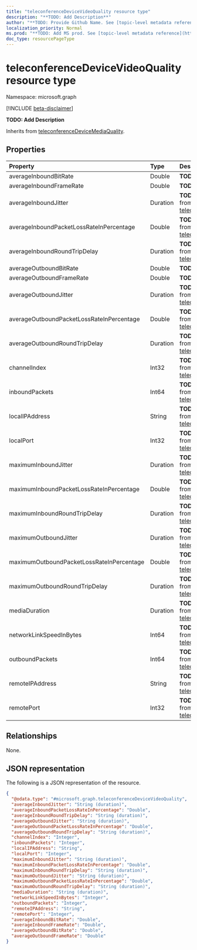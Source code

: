 ```yaml
---
title: "teleconferenceDeviceVideoQuality resource type"
description: "**TODO: Add Description**"
author: "**TODO: Provide Github Name. See [topic-level metadata reference](https://msgo.azurewebsites.net/add/document/guidelines/metadata.html#topic-level-metadata)**"
localization_priority: Normal
ms.prod: "**TODO: Add MS prod. See [topic-level metadata reference](https://msgo.azurewebsites.net/add/document/guidelines/metadata.html#topic-level-metadata)**"
doc_type: resourcePageType
---
```


# teleconferenceDeviceVideoQuality resource type

Namespace: microsoft.graph

[!INCLUDE [beta-disclaimer](../../includes/beta-disclaimer.md)]

**TODO: Add Description**


Inherits from [teleconferenceDeviceMediaQuality](../resources/teleconferencedevicemediaquality.md).

## Properties
|Property|Type|Description|
|:---|:---|:---|
|averageInboundBitRate|Double|**TODO: Add Description**|
|averageInboundFrameRate|Double|**TODO: Add Description**|
|averageInboundJitter|Duration|**TODO: Add Description** Inherited from [teleconferenceDeviceMediaQuality](../resources/teleconferencedevicemediaquality.md).|
|averageInboundPacketLossRateInPercentage|Double|**TODO: Add Description** Inherited from [teleconferenceDeviceMediaQuality](../resources/teleconferencedevicemediaquality.md).|
|averageInboundRoundTripDelay|Duration|**TODO: Add Description** Inherited from [teleconferenceDeviceMediaQuality](../resources/teleconferencedevicemediaquality.md).|
|averageOutboundBitRate|Double|**TODO: Add Description**|
|averageOutboundFrameRate|Double|**TODO: Add Description**|
|averageOutboundJitter|Duration|**TODO: Add Description** Inherited from [teleconferenceDeviceMediaQuality](../resources/teleconferencedevicemediaquality.md).|
|averageOutboundPacketLossRateInPercentage|Double|**TODO: Add Description** Inherited from [teleconferenceDeviceMediaQuality](../resources/teleconferencedevicemediaquality.md).|
|averageOutboundRoundTripDelay|Duration|**TODO: Add Description** Inherited from [teleconferenceDeviceMediaQuality](../resources/teleconferencedevicemediaquality.md).|
|channelIndex|Int32|**TODO: Add Description** Inherited from [teleconferenceDeviceMediaQuality](../resources/teleconferencedevicemediaquality.md).|
|inboundPackets|Int64|**TODO: Add Description** Inherited from [teleconferenceDeviceMediaQuality](../resources/teleconferencedevicemediaquality.md).|
|localIPAddress|String|**TODO: Add Description** Inherited from [teleconferenceDeviceMediaQuality](../resources/teleconferencedevicemediaquality.md).|
|localPort|Int32|**TODO: Add Description** Inherited from [teleconferenceDeviceMediaQuality](../resources/teleconferencedevicemediaquality.md).|
|maximumInboundJitter|Duration|**TODO: Add Description** Inherited from [teleconferenceDeviceMediaQuality](../resources/teleconferencedevicemediaquality.md).|
|maximumInboundPacketLossRateInPercentage|Double|**TODO: Add Description** Inherited from [teleconferenceDeviceMediaQuality](../resources/teleconferencedevicemediaquality.md).|
|maximumInboundRoundTripDelay|Duration|**TODO: Add Description** Inherited from [teleconferenceDeviceMediaQuality](../resources/teleconferencedevicemediaquality.md).|
|maximumOutboundJitter|Duration|**TODO: Add Description** Inherited from [teleconferenceDeviceMediaQuality](../resources/teleconferencedevicemediaquality.md).|
|maximumOutboundPacketLossRateInPercentage|Double|**TODO: Add Description** Inherited from [teleconferenceDeviceMediaQuality](../resources/teleconferencedevicemediaquality.md).|
|maximumOutboundRoundTripDelay|Duration|**TODO: Add Description** Inherited from [teleconferenceDeviceMediaQuality](../resources/teleconferencedevicemediaquality.md).|
|mediaDuration|Duration|**TODO: Add Description** Inherited from [teleconferenceDeviceMediaQuality](../resources/teleconferencedevicemediaquality.md).|
|networkLinkSpeedInBytes|Int64|**TODO: Add Description** Inherited from [teleconferenceDeviceMediaQuality](../resources/teleconferencedevicemediaquality.md).|
|outboundPackets|Int64|**TODO: Add Description** Inherited from [teleconferenceDeviceMediaQuality](../resources/teleconferencedevicemediaquality.md).|
|remoteIPAddress|String|**TODO: Add Description** Inherited from [teleconferenceDeviceMediaQuality](../resources/teleconferencedevicemediaquality.md).|
|remotePort|Int32|**TODO: Add Description** Inherited from [teleconferenceDeviceMediaQuality](../resources/teleconferencedevicemediaquality.md).|

## Relationships
None.

## JSON representation
The following is a JSON representation of the resource.
<!-- {
  "blockType": "resource",
  "@odata.type": "microsoft.graph.teleconferenceDeviceVideoQuality"
}
-->
``` json
{
  "@odata.type": "#microsoft.graph.teleconferenceDeviceVideoQuality",
  "averageInboundJitter": "String (duration)",
  "averageInboundPacketLossRateInPercentage": "Double",
  "averageInboundRoundTripDelay": "String (duration)",
  "averageOutboundJitter": "String (duration)",
  "averageOutboundPacketLossRateInPercentage": "Double",
  "averageOutboundRoundTripDelay": "String (duration)",
  "channelIndex": "Integer",
  "inboundPackets": "Integer",
  "localIPAddress": "String",
  "localPort": "Integer",
  "maximumInboundJitter": "String (duration)",
  "maximumInboundPacketLossRateInPercentage": "Double",
  "maximumInboundRoundTripDelay": "String (duration)",
  "maximumOutboundJitter": "String (duration)",
  "maximumOutboundPacketLossRateInPercentage": "Double",
  "maximumOutboundRoundTripDelay": "String (duration)",
  "mediaDuration": "String (duration)",
  "networkLinkSpeedInBytes": "Integer",
  "outboundPackets": "Integer",
  "remoteIPAddress": "String",
  "remotePort": "Integer",
  "averageInboundBitRate": "Double",
  "averageInboundFrameRate": "Double",
  "averageOutboundBitRate": "Double",
  "averageOutboundFrameRate": "Double"
}
```

